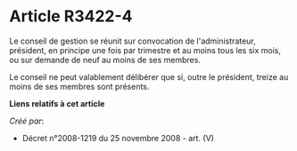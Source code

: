 # Article R3422-4

Le conseil de gestion se réunit sur convocation de l'administrateur, président, en principe une fois par trimestre et au
moins tous les six mois, ou sur demande de neuf au moins de ses membres.

Le conseil ne peut valablement délibérer que si, outre le président, treize au moins de ses membres sont présents.

**Liens relatifs à cet article**

_Créé par_:

  - Décret n°2008-1219 du 25 novembre 2008 - art. (V)
